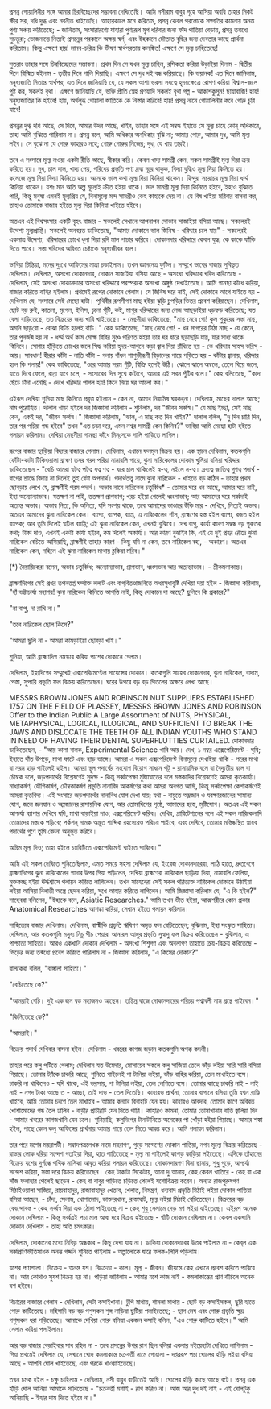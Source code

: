 প্রসন্ন গোয়ালিনীর সঙ্গে আমার চিরবিচ্ছেদের সম্ভাবনা দেখিতেছি। আমি নসীরাম বাবুর গৃহে আসিয়া অবধি তাহার নিকট ক্ষীর সর, দধি দুগ্ধ এবং নবনীত খাইতেছি। আহারকালে মনে করিতাম, প্রসন্ন কেবল পরলোকে সদ্গতির কামনায় অনন্ত পুণ্য সঞ্চয় করিতেছে; - জানিতাম, সংসারারণ্যে যাহারা পুণ্যরূপ মৃগ ধরিবার জন্য ফাঁদ পাতিয়া বেড়ায়, প্রসন্ন তন্মধ্যে সুচতুরা; ভোজনান্তে নিত্যই প্রসন্নের পরকালে অক্ষয় স্বর্গ, এবং ইহকালে মৌতাত বৃদ্ধির জন্য দেবতার কাছে প্রার্থনা করিতাম। কিন্তু এক্ষণে হায়! মানব-চরিত্র কি ভীষণ স্বার্থপরতায় কলঙ্কিত! এক্ষণে সে মূল্য চাহিতেছে!

সুতরাং তাহার সঙ্গে চিরবিচ্ছেদের সম্ভাবনা। প্রথম দিন সে যখন মূল্য চাহিল, রসিকতা করিয়া উড়াইয়া দিলাম - দ্বিতীয় দিনে বিস্মিত হইলাম - তৃতীয় দিনে গালি দিয়াছি। এক্ষণে সে দুধ দই বন্ধ করিয়াছে। কি ভয়ানক! এত দিনে জানিলাম, মনুষ্যজাতি নিতান্ত স্বার্থপর; এত দিনে জানিয়াছি যে, যে সকল আশা ভরসা সযত্নে হৃদয়ক্ষেত্রে রোপণ করিয়া বিশ্বাস-জলে পুষ্ট কর, সকলই বৃথা। এক্ষণে জানিয়াছি যে, ভক্তি প্রীতি স্নেহ প্রণয়াদি সকলই বৃথা গল্প - আকাশকুসুম! ছায়াবাজি! হায়! মনুষ্যজাতির কি হইবে! হায়, অর্থলুব্ধ গোয়ালা জাতিকে কে নিস্তার করিবে! হায়! প্রসন্ন নামে গোয়ালিনীর কবে গোরু চুরি যাবে!

প্রসন্নর দুগ্ধ দধি আছে, সে দিবে, আমার উদর আছে, খাইব, তাহার সঙ্গে এই সম্বন্ধ ইহাতে সে মূল্য চাহে কোন্‌ অধিকারে, তাহা আমি বুঝিতে পারিলাম না। প্রসন্ন বলে, আমি অধিকার অনধিকার বুঝি না; আমার গোরু, আমার দুধ, আমি মূল্য লইব। সে বুঝে না যে গোরু কাহারও নহে; গোরু গোরুর নিজের; দুধ, যে খায় তারই।

তবে এ সংসারে মূল্য লওয়া একটা রীতি আছে, স্বীকার করি। কেবল খাদ্য সামগ্রী কেন, সকল সামগ্রীই মূল্য দিয়া ক্রয় করিতে হয়। দুধ, চাল দাল, খাদ্য পেয়, পরিধেয় প্রভৃতি পণ্য দ্রব্য দূরে থাকুক, বিদ্যা বুদ্ধিও মূল্য দিয়া কিনিতে হয়। কলেজে মূল্য দিয়া বিদ্যা কিনিতে হয়। অনেকে ভাল কথা মূল্য দিয়া কিনিয়া থাকেন। হিন্দুরা সচরাচর মূল্য দিয়া ধর্ম্ম কিনিয়া থাকেন। যশঃ মান অতি অল্প মূল্যেই ক্রীত হইয়া থাকে। ভাল সামগ্রী মূল্য দিয়া কিনিতে হইবে, ইহাও বুঝিতে পারি, কিন্তু মনুষ্য এমনই মূল্যপ্রিয় যে, বিনামূল্যে মন্দ সামগ্রীও কেহ কাহাকে দেয় না। যে বিষ খাইয়া মরিবার বাসনা কর, তাহাও তোমাকে বাজার হইতে মূল্য দিয়া কিনিয়া খাইতে হইবে।

অতএব এই বিশ্বসংসার একটি বৃহৎ বাজার - সকলেই সেখানে আপনাপন দোকান সাজাইয়া বসিয়া আছে। সকলেরই উদ্দেশ্য মূল্যপ্রাপ্তি। সকলেই অনবরত ডাকিতেছে, "আমার দোকানে ভাল জিনিষ - খরিদ্দার চলে যায়" - সকলেরই একমাত্র উদ্দেশ্য, খরিদ্দারের চোখে ধূলা দিয়া রদি মাল পাচার করিবে। দোকানদার খরিদ্দারে কেবল যুদ্ধ, কে কাকে ফাঁকি দিতে পারে। সস্তা খরিদের অবিরত চেষ্টাকে মনুষ্যজীবন বলে।

ভাবিয়া চিন্তিয়া, মনের দুঃখে আফিমের মাত্রা চড়াইলাম। তখন জ্ঞাননেত্র ফুটিল। সম্মুখে ভাবের বাজার সুবিস্তৃত দেখিলাম। দেখিলাম, অসংখ্য দোকানদার, দোকান সাজাইয়া বসিয়া আছে - অসংখ্য খরিদ্দারে খরিদ করিতেছে - দেখিলাম, সেই অসংখ্য দোকানদারে অসংখ্য খরিদ্দারে পরস্পরকে অসংখ্য অঙ্গুষ্ঠ দেখাইতেছে। আমি গামছা কাঁধে করিয়া, বাজার করিতে বাহির হইলাম। প্রথমেই রূপের দোকানে গেলাম। যে জিনিষ ঘরে নাই, সেই দোকানে আগে যাইতে হয় - দেখিলাম যে, সংসারে সেই মেছো হাটা। পৃথিবীর রূপসীগণ মাছ হইয়া ঝুড়ি চুপড়ির ভিতর প্রবেশ করিয়াছেন। দেখিলাম, ছোট বড় রুই, কাতলা, মৃগেল, ইলিস, চুনো পুঁটি, কই, মাগুর খরিদ্দারের জন্য লেজ আছড়াইয়া ধড়ফড় করিতেছে; যত বেলা বাড়িতেছে, তত বিক্রয়ের জন্য খাবি খাইতেছে। - মেছনীরা ডাকিতেছে, "মাছ নেবে গো! কুল পুকুরের সস্তা মাছ, অমনি ছাড়্‌বো - বোঝা বিক্রি হলেই বাঁচি।" কেহ ডাকিতেছে, "মাছ নেবে গো! - ধন সাগরের মিঠা মাছ - যে কেনে, তার পুনর্জন্ম হয় না - ধর্ম্ম অর্থ কাম মোক্ষ বিবির মুণ্ডে পরিণত হইয়া তার ঘর দ্বারে ছড়াছড়ি যায়, যার সাধ্য থাকে কিনিবে। সোণার হাঁড়িতে চোখের জলে সিদ্ধ করিয়া হৃদয়-আগুনে কড়া জ্বাল দিয়া রাঁধিতে হয় - কে খরিদ্দার সাহস করিস্‌ - আয়। সাবধান! হীরার কাঁটা - নাতি ঝাঁটা - গলায় বাঁধল শাশুড়ীরূপী বিড়ালের পায়ে পড়িতে হয় - কাঁটার জ্বালায়, খরিদ্দার হলে কি পলায়!" কেহ ডাকিতেছে, "ওরে আমার সরম পুঁটি, বিক্রি হলেই উঠি। ঝোলে ঝালে অম্বলে, তেলে ঘিয়ে জলে, যাতে দিবে ফেলে, রান্না যাবে চলে, - সংসারের দিন সুখে কাটাবে, আমার এই সরম পুঁটির বলে।" কেহ বলিতেছে, "কাদা ছেঁচে চাঁদা এনেছি - দেখে খরিদ্দার পাগল হয়! কিনে নিয়ে ঘর আলো কর।"

এইরূপ দেখিয়া শুনিয়া মাছ কিনিতে প্রবৃত্ত হইলাম - কেন না, আমার নিরামিষ ঘরকর্‌না। দেখিলাম, মাছের দালাল আছে; নাম পুরোহিত। দালাল খাড়া হইলে দর জিজ্ঞাসা করিলাম - শুনিলাম, দর "জীবন সর্ব্বস্ব।" যে মাছ ইচ্ছা, সেই মাছ কেন, একই দর, "জীবন সর্ব্বস্ব।" জিজ্ঞাসা করিলাম, "ভাল, এ মাছ কত দিন খাইব?" দালাল বলিল, "দু দিন চারি দিন, তার পর পচিয়া গন্ধ হইবে" তখন "এত চড়া দরে, এমন নশ্বর সামগ্রী কেন কিনিব?" ভাবিয়া আমি মেছো হাটা হইতে পলায়ন করিলাম। দেখিয়া মেছনীরা গামছা কাঁধে মিন্‌সেকে গালি পাড়িতে লাগিল।

রূপের বাজার ছাড়িয়া বিদ্যার বাজারে গেলাম। দেখিলাম, এখানে ফলমূল বিক্রয় হয়। এক স্থানে দেখিলাম, কতকগুলি ফোঁটা-কাটা টিকিওয়ালা ব্রাহ্মণ তসর গরদ পরিয়া নামাবলি গায়ে, ঝুনা নারিকেলের দোকান খুলিয়া বসিয়া খরিদ্দার ডাকিতেছেন - "বেচি আমরা ঘটত্ব পটত্ব ষত্ব ণত্ব - ঘরে চাল থাকিলেই স্ব-ত্ব, নইলে ন-ত্ব। দ্রব্যত্ব জাতিত্ব গুণত্ব পদার্থ - বাপের শ্রাদ্ধে বিদায় না দিলেই তুই বেটা অপদার্থ। পদার্থতত্ত্ব নামে ঝুনা নারিকেল - খাইতে বড় কঠিন - তাহার প্রথম ছোবড়ায় লেখে যে, ব্রাহ্মণীই পরম পদার্থ। অভাব নামে নারিকেল চতুর্ব্বিধ* - তোমার ঘরে ধন আছে, আমার ঘরে নাই, ইহা অন্যোন্যাভাব। যতক্ষণ না পাই, ততক্ষণ প্রাগভাগ; খরচ হইয়া গেলেই ধ্বংসাভাব; আর আমাদের ঘরে সর্ব্বদাই অত্যন্ত অভাব। অভাব নিত্য, কি অনিত্য, যদি সংশয় থাকে, তবে আমাদের ভাণ্ডারে উঁকি মার - দেখিবে, নিত্যই অভাব। অতএব আমাদের ঝুনা নারিকেল কেন। ব্যাপ্য, ব্যাপক, ব্যাপ্ত, এ নারিকেলের শাঁস, ব্রাহ্মণের হস্ত হইল ব্যাপ্য, রজত হইল ব্যাপক; আর তুমি দিলেই ঘটিল ব্যাপ্তি; এই ঝুনা নারিকেল কেন, এখনই বুঝিবে। দেখ বাপু, কার্য্য কারণ সম্বন্ধ বড় গুরুতর কথা; টাকা দাও, এখনই একটা কার্য্য হইবে, কম দিলেই অকার্য্য। আর কারণ বুঝাইব কি, এই যে দুই প্রহর রৌদ্রে ঝুনা নারিকেল বেচিতে আসিয়াছি, ব্রাহ্মণীই তাহার কারণ - কিছু যদি না কেন, তবে নারিকেল বহা, - অকারণ। অতএব নারিকেল কেন, নহিলে এই ঝুনা নারিকেল মাথায় ঠুকিয়া মরিব।"

(*) নৈয়ায়িকেরা বলেন, অভাব চতুর্ব্বিধ; অন্যোন্যাভাব, প্রাগভাব, ধ্বংসভাব আর অত্যন্তাভাব। - শ্রীকমলাকান্ত।

ব্রাহ্মণদিগের সেই প্রখর তপনতপ্ত ঘর্ম্মাক্ত ললাট এবং বাগ্‌বিতণ্ডাজনিতে অধরসুধাবৃষ্টি দেখিয়া দয়া হইল - জিজ্ঞাসা করিলাম, "হাঁ ভট্টাচার্য্য মহাশয়! ঝুনা নারিকেল কিনিতে আপত্তি নাই, কিন্তু দোকানে দা আছে? ছুলিবে কি প্রকারে?"

"না বাপু, দা রাখি না।"

"তবে নারিকেল ছোল কিসে?"

"আমরা ছুলি না - আমরা কামড়াইয়া ছোবড়া খাই।"

শুনিয়া, আমি ব্রাহ্মণদিগ নমস্কার করিয়া পাশের দোকানে গেলাম।

দেখিলাম, ইহাদিগের সম্মুখেই এক্সপেরিমেণ্টেল সায়েন্সের দোকান। কতকগুলি সাহেব দোকানদার, ঝুনা নারিকেল, বাদাম, পেস্তা, সুপারি প্রভৃতি ফল বিক্রয় করিতেছেন। ঘরের উপরে বড় বড় পিতলের অক্ষরে লেখা আছে।

MESSRS BROWN JONES AND
ROBINSON
NUT SUPPLIERS
ESTABLISHED 1757
ON THE FIELD OF PLASSEY,
MESSRS BROWN JONES AND ROBINSON
Offer to the Indian Public
A Large Assortment of
NUTS,
PHYSICAL, METAPHYSICAL,
LOGICAL, ILLOGICAL,
AND
SUFFICIENT TO BREAK THE JAWS
AND
DISLOCATE THE TEETH OF
ALL INDIAN YOUTHS
WHO STAND IN NEED OF HAVING THEIR
DENTAL SUPERFLUTTIES CURTAILED.
দোকানদার ডাকিতেছেন, - "আয় কালা বালক, Experimental Science খাবি আয়। দেখ, ১ নম্বর এক্সেপেরিমেণ্ট - ঘুষি; ইহাতে দাঁত উপড়ে, মাথা ফাটে এবং হাড় ভাঙ্গে। আমরা এ সকল এক্সপেরিমেণ্ট বিনামূল্যে দেখাইয়া থাকি - পরের মাথা বা নরম হাড় পাইলেই হইল। আমরা স্থূল পদার্থের সংযোগ বিয়োগ সাধনে পটু - রাসায়নিক বলে বা বৈদ্যুতীয় বলে বা চৌম্বক বলে, জড়পদার্থের বিশ্লেষণেই সুদক্ষ - কিন্তু সর্ব্বাপেক্ষা মুষ্ট্যাঘাতের বলে মস্তকাদির বিশ্লেষণেই আমরা কৃতকার্য্য। মাধ্যাকর্ষণ, যৌগিকার্ষণ, চৌম্বকাকর্ষণ প্রভৃতি নানাবিদ আকর্ষণের কথা আমরা অবগত আছি, কিন্তু সর্ব্বাপেক্ষা কেশাকর্ষণেই আমরা কৃতবিদ্য। এই সংসারে জড়পদার্থের নানাবিধ যোগ দেখা যায়; যথা - বায়ুতে অম্লজান ও যবক্ষারজানের সামান্য যোগ, জলে জলযান ও অম্লজানের রাসায়নিক যোগ, আর তোমাদিগের পৃষ্ঠে, আমাদের হস্তে, মুষ্টিযোগ। অতএব এই সকল আশ্চর্য্য ব্যাপার দেখিবে যদি, মাথা বাড়াইয়া দাও; এক্সপেরিমেণ্ট করিব। দেখিব, গ্রাবিটেশ্যনের বলে এই সকল নারিকেলাদি তোমাদের মস্তকে পড়িবে; পর্কশন্‌ নামক অদ্ভুত শাব্দিক রহস্যেরও পরিচয় পাইবে, এবং দেখিবে, তোমার মস্তিষ্কস্থিত স্নায়ব পদার্থের গুণে তুমি বেদনা অনুভূত করিবে।

অগ্রিম মূল্য দিও; তাহা হইলে চ্যারিটিতে এক্সপেরিমেণ্ট খাইতে পারিবে।"

আমি এই সকল দেখিতে শুনিতেছিলাম, এমত সময়ে সহসা দেখিলাম যে, ইংরেজ দোকানদারেরা, লাঠি হাতে, দ্রুতবেগে ব্রাহ্মণদিগের ঝুনা নারিকেলের গাদার উপর গিয়া পড়িলেন, দেখিয়া ব্রাহ্মণেরা নারিকেল ছাড়িয়া দিয়া, নামাবলি ফেলিয়া, মুক্তকচ্ছ হইয়া ঊর্দ্ধশ্বাসে পলায়ন করিতে লাগিলেন। তখন সাহেবেরা সেই সকল পরিত্যক্ত নারিকেল দোকানে উঠাইয়া লইয়া আসিয়া বিলাতী অস্ত্রে ছেদন করিয়া, সুখে আহার করিতে লাগিলেন। আমি জিজ্ঞাসা করিলাম যে, "এ কি হইল?" সাহেবরা বলিলেন, "ইহাকে বলে, Asiatic Researches." আমি তখন ভীত হইয়া, আত্মশরীরে কোন প্রকার Anatomical Researches আশঙ্কা করিয়া, সেখান হইতে পলায়ন করিলাম।

সাহিত্যের বাজার দেখিলাম। দেখিলাম, বাল্মীকি প্রভৃতি ঋষিগণ অমৃত ফল বেচিতেছেন; বুঝিলাম, ইহা সংস্কৃত সাহিত্য। দেখিলাম, আর কতকগুলি মনুষ্য নিচু পীচ পেয়ারা আনারস আঙ্গুর প্রভৃতি সুস্বাদু ফল বিক্রয় করিতেছেন - বুঝিলাম, এ পাশ্চাত্য সাহিত্য। আরও একখানি দোকান দেখিলাম - অসংখ্য শিশুগণ এবং অবলাগণ তাহাতে ক্রয়-বিক্রয় করিতেছে - ভিড়ের জন্য তন্মধ্যে প্রবেশ করিতে পারিলাম না - জিজ্ঞাসা করিলাম, "এ কিসের দোকান?"

বালকেরা বলিল, "বাঙ্গালা সাহিত্য।"

"বেচিতেছে কে?"

"আমরাই বেচি। দুই এক জন বড় মহাজনও আছেন। তদ্ভিন্ন বাজে দোকানদারের পরিচয় পশ্বাবলী নাম গ্রন্থে পাইবেন।"

"কিনিতেছে কে?"

"আমরাই।"

বিক্রেয় পদার্থ দেখিবার বাসনা হইল। দেখিলাম - খবরের কাগজ জড়ান কতকগুলি অপক্ক কদলী।

তাহার পরে কলু পটিতে গেলাম; দেখিলাম যত উমেদার, মোসায়েব সকলে কলু সাজিয়া তেলে ভাঁড় লইয়া সারি সারি বসিয়া গিয়াছে। তোমার ট্যাঁকে চাকরি আছে, শুনিতে পাইলেই পা টানিয়া লইয়া, ভাঁড় বাহির করিয়া, তেল মাখাইতে বসে। চাকরি না থাকিলেও - যদি থাকে, এই ভরসায়, পা টানিয়া লইয়া, তেল লেপিতে বসে। তোমার কাছে চাকরি নাই - নাই নাই - নগদ টাকা আছে ত - আচ্ছা, তাই দাও - তেল দিতেছি। কাহারও প্রার্থনা, তোমার বাগানে বসিয়া তুমি যখন ব্রাণ্ডি খাইবে, আমি তোমার চরণে তৈল মাখাইব - আমার কন্যার বিবাহটি যেন হয়। কাহারও আবদার, তোমার কাণে অবিরত খোশামোদের গন্ধ তৈল ঢালিব - বাড়ীর প্রাচীরটি যেন দিতে পারি। কাহারও কামনা, তোমার তোষাখানার বাতি জ্বালিয়া দিব - আমার খবরের কাগজখানি যেন চলে। শুনিয়াছি, কলুদিগের টানাটানিতে অনেকের পা খোঁড়া হইয়া গিয়াছে। আমার শঙ্কা হইল, পাছে কোন কলু আফিঙ্গের প্রার্থনায় আমার পায়ে তেল দিতে আরম্ভ করে। আমি পলায়ন করিলাম।

তার পরে মশের ময়রাপটী। সম্বাদপত্রলেখক নামে ময়রাগণ, গুড়ে সন্দেশের দোকান পাতিয়া, নগদ মূল্যে বিক্রয় করিতেছে - রাস্তার লোক ধরিয়া সন্দেশ গতাইয়া দিয়া, হাত পাতিতেছে - মূল্য না পাইলেই কাপড় কাড়িয়া লইতেছে। এদিকে তাঁহাদের বিক্রেয় যশের দুর্গন্ধে পথিক নাসিকা আবৃত করিয়া পলায়ন করিতেছে। দোকানদারগণ বিনা ছানায়, শুধু গুড়ে, আশ্চর্য্য সন্দেশ করিয়া, সস্তা দরে বিক্রয় করিতেছেন। কেহ টাকাটা সিকেটায়, আনা দু আনায়, কেহ কেবল খাতিরে - কেহ বা এক সাঁজ ফলাহার পেলেই ছাড়েন - কেহ বা বাবুর গাড়িতে চড়িতে পেলেই যশোবিক্রয় করেন। অন্যত্র রাজপুরুষগণ মিঠাইওয়ালা সাজিয়া, রায়বাহাদুর, রাজাবাহাদুর খেতাব, খেলাত, নিমন্ত্রণ, ধন্যবাদ প্রভৃতি মিঠাই লইয়া দোকান পাতিয়া বসিয়া আছেন, - চাঁদা, সেলাম, খোশামোদ, ডাক্তারখানা, রাস্তাঘাট, মূল্য লইয়া মিঠাই বেচিতেছেন। বিক্রয়ের বড় বেবন্দোবস্ত - কেহ সর্ব্বস্ব দিয়া এক ঠোঙ্গা পাইতেছে না - কেহ শুধু সেলামে দেড় মণ লইয়া যাইতেছে। এইরূপ অনেক দোকান দেখিলাম - কিন্তু সর্ব্বত্রই পচা মাল আধা দরে বিক্রয় হইতেছে - খাঁটি দোকান দেখিলাম না। কেবল একখানি দোকান দেখিলাম - তাহা অতি চমৎকার।

দেখিলাম, দোকানের মধ্যে নিবিড় অন্ধকার - কিছু দেখা যায় না। ডাকিয়া দোকানদারের উত্তর পাইলাম না - কেব্‌ল এক সর্ব্বপ্রাণিভীতিসাধক অনন্ত গর্জ্জন শুনিতে পাইলাম - অল্পালোকে দ্বারে ফলক-লিপি পড়িলাম।

যশের পণ্যশালা।
বিক্রেয় - অনন্ত যশ।
বিক্রেতা - কাল।
মূল্য - জীবন।
জীয়ন্তে কেহ এখানে প্রবেশ করিতে পারিবে না।
আর কোথাও সুযশ বিক্রয় হয় না।
পড়িয়া ভাবিলাম - আমার যশে কাজ নাই - কমলাকান্তের প্রাণ বাঁচিলে অনেক যশ হইবে।

বিচারের বাজারে গেলাম - দেখিলাম, সেটা কসাইখানা। টুপি মাথায়, শামলা মাথায় - ছোট বড় কসাইসকল, ছুরি হাতে গোরু কাটিতেছে। মহিষাদি বড় বড় পশুসকল শৃঙ্গ নাড়িয়া ছুটিয়া পলাইতেছে; - ছাগ মেষ এবং গোরু প্রভৃতি ক্ষুদ্র পশুসকল ধরা পড়িতেছে। আমাকে দেখিয়া গোরু বলিয়া একজন কসাই বলিল, "এও গোরু কাটিতে হইবে।" আমি সেলাম করিয়া পলাইলাম।

আর বড় বাজার বেড়াইবার সাধ রহিল না - তবে প্রসন্নের উপর রাগ ছিল বলিয়া একবার দইয়েহাটা দেখিতে লাগিলাম - গিয়া প্রথমেই দেখিলাম যে, সেখানে খোদ কমলাকান্ত চক্রবর্ত্তী নামে গোয়ালা - দপ্তররূপ পচা ঘোলের হাঁড়ি লইয়া বসিয়া আছে - আপনি ঘোল খাইতেছে, এবং পরকে খাওয়াইতেছে।

তখন চমক হইল - চক্ষু চাহিলাম - দেখিলাম, নসী বাবুর বাড়ীতেই আছি। ঘোলের হাঁড়ি কাছে আছে বটে। প্রসন্ন এক হাঁড়ি ঘোল আনিয়া আমাকে সাধিতেছে - "চক্রবর্ত্তী মশাই - রাগ করিও না। আজ আর দুধ দই নাই - এই ঘোলটুকু আনিয়াছি - ইহার দাম দিতে হইবে না।"
